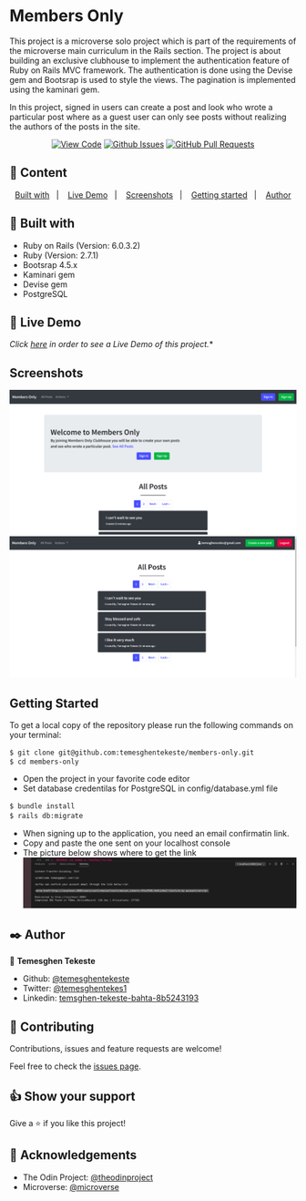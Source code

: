 # Members Only

This project is a microverse solo project which is part of the requirements of the microverse main curriculum in the Rails section. The project is about building an exclusive clubhouse to implement the authentication feature of Ruby on Rails MVC framework. The authentication is done using the Devise gem and Bootsrap is used to style the views. The pagination is implemented using the kaminari gem.

In this project, signed in users can create a post and look who wrote a particular post where as a guest user can only see posts without realizing the authors of the posts in the site.

      

<div align="center">

[![View Code](https://img.shields.io/badge/View%20-Code-green)](https://github.com/temesghentekeste/members-only/tree/feature/bare-metal-form)
[![Github Issues](https://img.shields.io/badge/GitHub-Issues-orange)](https://github.com/temesghentekeste/members-only/issues)
[![GitHub Pull Requests](https://img.shields.io/badge/GitHub-Pull%20Requests-blue)](https://github.com/temesghentekeste/members-only/pulls)

</div>

## 📝 Content

<p align="center">
<a href="#with">Built with</a>&nbsp;&nbsp;&nbsp;|&nbsp;&nbsp;&nbsp;
<a href="#live">Live Demo</a>&nbsp;&nbsp;&nbsp;|&nbsp;&nbsp;&nbsp;
<a href="#sc">Screenshots</a>&nbsp;&nbsp;&nbsp;|&nbsp;&nbsp;&nbsp;
<a href="#gs">Getting started</a>&nbsp;&nbsp;&nbsp;|&nbsp;&nbsp;&nbsp;
<a href="#author">Author</a>
</p>

## 🔧 Built with<a name = "with"></a>

- Ruby on Rails (Version: 6.0.3.2)
- Ruby (Version: 2.7.1)
- Bootsrap 4.5.x
- Kaminari gem
- Devise gem
- PostgreSQL

## 🔴 Live Demo <a name = "live"></a>
*Click [here](https://membersonly-temesghen.herokuapp.com) in order to see a Live Demo of this project.**


## Screenshots <a name = "sc"></a>

![screenshot](./app/assets/images/home_page_desktop.png)
![screenshot](./app/assets/images/members_view.png)


## Getting Started <a name = "gs"></a>

To get a local copy of the repository please run the following commands on your terminal:

```
$ git clone git@github.com:temesghentekeste/members-only.git
$ cd members-only
```
- Open the project in your favorite code editor
- Set database credentilas for PostgreSQL in config/database.yml file
~~~bash
$ bundle install
$ rails db:migrate  
~~~

- When signing up to the application, you need an email confirmatin link.
- Copy and paste the one sent on your localhost console
- The picture below shows where to get the link
![screenshot](./app/assets/images/confirmation.png)


## ✒️  Author <a name = "author"></a>

👤 **Temesghen Tekeste**

- Github: [@temesghentekeste](https://github.com/temesghentekeste)
- Twitter: [@temesghentekes1](https://twitter.com/temesghentekes1)
- Linkedin: [temsghen-tekeste-bahta-8b5243193](https://www.linkedin.com/in/temesghentekeste/)


## 🤝 Contributing

Contributions, issues and feature requests are welcome!

Feel free to check the [issues page](https://github.com/temesghentekeste/members-only/issues).


## 👍 Show your support

Give a ⭐️ if you like this project!

## :clap: Acknowledgements

- The Odin Project: [@theodinproject](https://www.theodinproject.com/)
- Microverse: [@microverse](https://www.microverse.org/)
